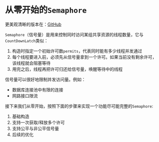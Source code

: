 # 从零开始的`Semaphore`

更美观清晰的版本在：[GitHub](https://github.com/Emil-Stampfly-He/basics)

`Semaphore`（信号量）是用来控制同时访问某组共享资源的线程数量，它与`CountDownLatch`类似：
1. 构造时指定一个初始许可数`permits`，代表同时能有多少线程并发通过
2. 每个线程要进入前，必须先从信号量拿到一个许可。如果当前没有剩余许可，该线程就会阻塞等待
3. 用完之后，线程再把许可归还给信号量，唤醒等待中的线程

信号量可以很好地限制并发访问量。例如：
* 数据库连接池中有限的连接
* 网路接口限流

接下来我们从零开始，按照下面的步骤来实现一个功能尽可能完整的`Semaphore`:
1. 基础构造
2. 支持一次获取/释放多个许可
3. 支持公平与非公平信号量
4. 后续的优化